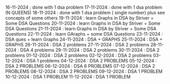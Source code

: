 16-11-2024 ; done with 1 dsa problem
17-11-2024 : done with 1 dsa problem (N QUEENS)
18-11-2024 : done with 1 dsa problem ( single number) plus see concepts of some others
19-11-2024 : learn Graphs in DSA by Striver + Some DSA Questions
20-11-2024 : learn Graphs in DSA by Striver + Some DSA Questions
21-11-2024 : learn Graphs in DSA by Striver + Some DSA Questions
22-11-2024 : learn GAraphs + some DSA Questions
23-11-2024 : DSA ques + learn Graphs
24-11-2024 : DSA + GRAPHS
25-11-2024 : DSA + GRAPHS
26-11-2024 : DSA 2 problems
27-11-2024 : DSA 2 problems
28-11-2024 : DSA 4 problems
29-11-2024 : DSA 2 problems
30-11-2024 : DSA 2 problems
01-12-2024 : DSA 2 problems
02-12-2024 : DSA 2 problems
03-12-2024 : DSA 1 problems
04-12-2024 : DSA 2 PROBLEMS
05-12-2024 : DSA 2 PROBLEMS
06-12-2024 : DSA 6 PROBLEMS
07-12-2024 : DSA 2 PROBLEMS
08-12-2024 : DSA 2 PROBLEMS
09-12-2024 : DSA 1 PROBLEM
10-12-2024 : DSA 1 PROBLEM
11-12-2024 : DSA 1 PROBLEM
